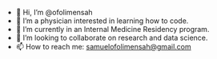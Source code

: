 - 👋 Hi, I’m @ofolimensah
- 👀 I’m a physician interested in learning how to code.
- 🌱 I’m currently in an Internal Medicine Residency program. 
- 💞️ I’m looking to collaborate on research and data science. 
- 📫 How to reach me: samuelofolimensah@gmail.com

<!---
ofolimensah/ofolimensah is a ✨ special ✨ repository because its `README.md` (this file) appears on your GitHub profile.
You can click the Preview link to take a look at your changes.
--->
